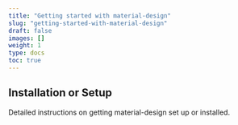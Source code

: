 ```yaml
---
title: "Getting started with material-design"
slug: "getting-started-with-material-design"
draft: false
images: []
weight: 1
type: docs
toc: true
---
```


## Installation or Setup
Detailed instructions on getting material-design set up or installed.

